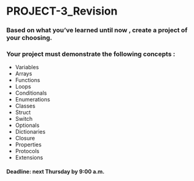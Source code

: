 # PROJECT-3_Revision

### Based on what you’ve learned until now , create a project of your choosing.
### Your project must demonstrate the following concepts : 
- Variables
- Arrays
- Functions
- Loops
- Conditionals
- Enumerations
- Classes
- Struct
- Switch
- Optionals
- Dictionaries
- Closure
- Properties
- Protocols
- Extensions

#### Deadline: next Thursday by 9:00 a.m.
